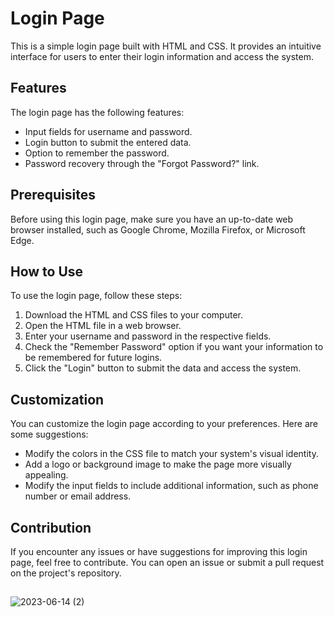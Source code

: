 # Login Page

This is a simple login page built with HTML and CSS. It provides an intuitive interface for users to enter their login information and access the system.

## Features

The login page has the following features:

- Input fields for username and password.
- Login button to submit the entered data.
- Option to remember the password.
- Password recovery through the "Forgot Password?" link.

## Prerequisites

Before using this login page, make sure you have an up-to-date web browser installed, such as Google Chrome, Mozilla Firefox, or Microsoft Edge.

## How to Use

To use the login page, follow these steps:

1. Download the HTML and CSS files to your computer.
2. Open the HTML file in a web browser.
3. Enter your username and password in the respective fields.
4. Check the "Remember Password" option if you want your information to be remembered for future logins.
5. Click the "Login" button to submit the data and access the system.

## Customization

You can customize the login page according to your preferences. Here are some suggestions:

- Modify the colors in the CSS file to match your system's visual identity.
- Add a logo or background image to make the page more visually appealing.
- Modify the input fields to include additional information, such as phone number or email address.

## Contribution

If you encounter any issues or have suggestions for improving this login page, feel free to contribute. You can open an issue or submit a pull request on the project's repository.

##
![2023-06-14 (2)](https://github.com/ByAlyck/Login/assets/113322342/c89cd76f-144f-4a68-8638-562450efb4ac)
